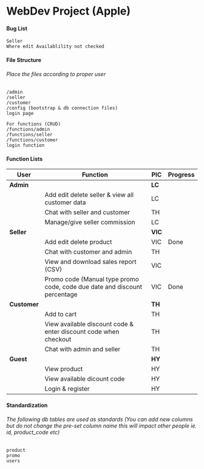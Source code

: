 # WebDev Project (Apple)

#### Bug List
`````
Seller
Where edit Availablility not checked
`````

#### File Structure
###### Place the files according to proper user
`````
/admin
/seller
/customer
/config (bootstrap & db connection files)
login page

For functions (CRUD)
/functions/admin
/functions/seller
/functions/customer
login function
`````

#### Function Lists
| User  | Function | PIC | Progress |
| ------------- | ------------- | ------------- | ------------- | 
| **Admin**   |   | **LC**  |
|    | Add edit delete seller & view all customer data  | LC  |
|    | Chat with seller and customer | TH  |
|    | Manage/give seller commission | LC  |
| **Seller**   |  | **VIC**  |
|    | Add edit delete product | VIC  | Done |
|    | Chat with customer and admin | TH  |
|    | View and download sales report (CSV) | VIC  |
|    | Promo code (Manual type promo code, code due date and discount percentage | VIC  | Done |
|  **Customer**  |  | **TH**  |
|    | Add to cart | TH  |
|    | View available discount code & enter discount code when checkout | TH  |
|    | Chat with admin and seller | TH  |
|  **Guest**  |  | **HY**  |
|    | View product | HY  |
|    | View available dicount code | HY  |
|    | Login & register | HY  |

#### Standardization
###### The following db tables are used as standards (You can add new columns but do not change the pre-set column name this will impact other people ie. id, product_code etc)
`````
product
promo
users
`````